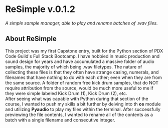 # ReSimple v.0.1.2
*A simple sample manager, able to play and rename batches of .wav files.*

## About ReSimple
This project was my first Capstone entry, built for the Python section of PDX Code Guild's Full Stack Bootcamp. I have hobbied in music production and sound design for years and have accumulated a massive folder of audio samples, the majority of which being .wav filetypes. The nature of collecting these files is that they often have strange casing, numerals, and filenames that have nothing to do with each other; even when they are from the same source. A folder of random free kick drum samples, that do NOT require attribution from the source, would be much more useful to me if they were simple labeled Kick Drum (1), Kick Drum (2), etc.  
After seeing what was capable with Python during that section of the course, I wanted to push my skills a bit further by delving into th **os** module and utilizing **Pyaudio** to play my files within the terminal. After successfully previewing the file contents, I wanted to rename all of the contents as a batch with a single filename and consecutive integer. 

